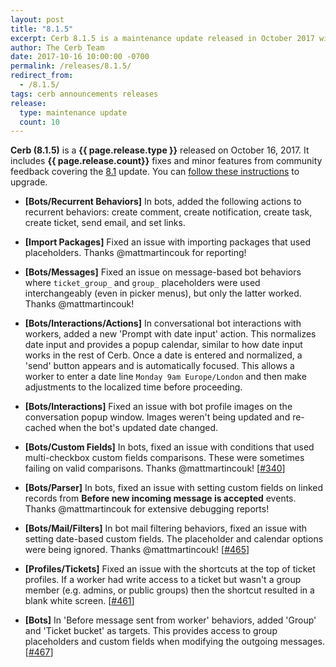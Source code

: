 ```yaml
---
layout: post
title: "8.1.5"
excerpt: Cerb 8.1.5 is a maintenance update released in October 2017 with 10 fixes and minor features from community feedback.
author: The Cerb Team
date: 2017-10-16 10:00:00 -0700
permalink: /releases/8.1.5/
redirect_from:
  - /8.1.5/
tags: cerb announcements releases
release:
  type: maintenance update
  count: 10
---
```


**Cerb (8.1.5)** is a **{{ page.release.type }}** released on October 16, 2017. It includes **{{ page.release.count}}** fixes and minor features from community feedback covering the [8.1](/releases/8.1/) update.  You can [follow these instructions](/docs/upgrading/) to upgrade.

* **[Bots/Recurrent Behaviors]** In bots, added the following actions to recurrent behaviors: create comment, create notification, create task, create ticket, send email, and set links.

* **[Import Packages]** Fixed an issue with importing packages that used placeholders.  Thanks @mattmartincouk for reporting!

* **[Bots/Messages]** Fixed an issue on message-based bot behaviors where `ticket_group_` and `group_` placeholders were used interchangeably (even in picker menus), but only the latter worked. Thanks @mattmartincouk!

* **[Bots/Interactions/Actions]** In conversational bot interactions with workers, added a new 'Prompt with date input' action. This normalizes date input and provides a popup calendar, similar to how date input works in the rest of Cerb. Once a date is entered and normalized, a 'send' button appears and is automatically focused. This allows a worker to enter a date line `Monday 9am Europe/London` and then make adjustments to the localized time before proceeding.

* **[Bots/Interactions]** Fixed an issue with bot profile images on the conversation popup window. Images weren't being updated and re-cached when the bot's updated date changed.

* **[Bots/Custom Fields]** In bots, fixed an issue with conditions that used multi-checkbox custom fields comparisons. These were sometimes failing on valid comparisons. Thanks @mattmartincouk! [[#340](https://github.com/jstanden/cerb/issues/340)]

* **[Bots/Parser]** In bots, fixed an issue with setting custom fields on linked records from **Before new incoming message is accepted** events. Thanks @mattmartincouk for extensive debugging reports!

* **[Bots/Mail/Filters]** In bot mail filtering behaviors, fixed an issue with setting date-based custom fields. The placeholder and calendar options were being ignored. Thanks @mattmartincouk! [[#465](https://github.com/jstanden/cerb/issues/465)]

* **[Profiles/Tickets]** Fixed an issue with the shortcuts at the top of ticket profiles. If a worker had write access to a ticket but wasn't a group member (e.g. admins, or public groups) then the shortcut resulted in a blank white screen. [[#461](https://github.com/jstanden/cerb/issues/461)]

* **[Bots]** In 'Before message sent from worker' behaviors, added 'Group' and 'Ticket bucket' as targets. This provides access to group placeholders and custom fields when modifying the outgoing messages. [[#467](https://github.com/jstanden/cerb/issues/467)]

